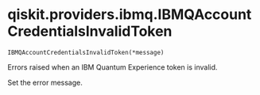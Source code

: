 # qiskit.providers.ibmq.IBMQAccountCredentialsInvalidToken

<span id="undefined" />

`IBMQAccountCredentialsInvalidToken(*message)`

Errors raised when an IBM Quantum Experience token is invalid.

Set the error message.
